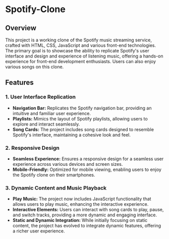 # Spotify-Clone

## Overview

This project is a working clone of the Spotify music streaming service, crafted with HTML, CSS, JavaScript and various front-end technologies. The primary goal is to showcase the ability to replicate Spotify's user interface and design and experience of listening music, offering a hands-on experience for front-end development enthusiasts. Users can also enjoy various songs on this clone.

## Features

### 1. User Interface Replication

- **Navigation Bar:** Replicates the Spotify navigation bar, providing an intuitive and familiar user experience.
- **Playlists:** Mimics the layout of Spotify playlists, allowing users to explore and interact seamlessly.
- **Song Cards:** The project includes song cards designed to resemble Spotify's interface, maintaining a cohesive look and feel.

### 2. Responsive Design

- **Seamless Experience:** Ensures a responsive design for a seamless user experience across various devices and screen sizes.
- **Mobile-Friendly:** Optimized for mobile viewing, enabling users to enjoy the Spotify clone on their smartphones.

### 3. Dynamic Content and Music Playback

- **Play Music:** The project now includes JavaScript functionality that allows users to play music, enhancing the interactive experience.
- **Interactive Elements:** Users can interact with song cards to play, pause, and switch tracks, providing a more dynamic and engaging interface.
- **Static and Dynamic Integration:** While initially focusing on static content, the project has evolved to integrate dynamic features, offering a richer user experience.


